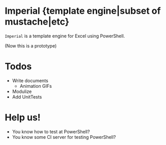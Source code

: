 # Imperial {template engine|subset of mustache|etc}

`Imperial` is a template engine for Excel using PowerShell.

(Now this is a prototype)

# Todos

* Write documents
    * Animation GIFs
* Modulize
* Add UnitTests

# Help us!

* You know how to test at PowerShell?
* You know some CI server for testing PowerShell?

